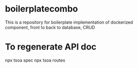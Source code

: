 # boilerplatecombo
This is a repository for boilerplate implementation of dockerized component, front to back to database, CRUD

# To regenerate API doc
npx tsoa spec
npx tsoa routes
